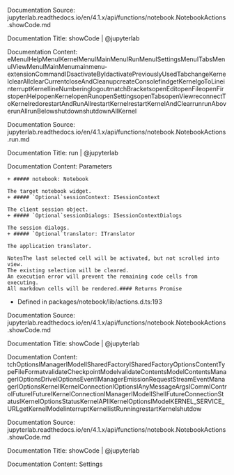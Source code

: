 Documentation Source:
jupyterlab.readthedocs.io/en/4.1.x/api/functions/notebook.NotebookActions.showCode.md

Documentation Title:
showCode | @jupyterlab

Documentation Content:
eMenuIHelpMenuIKernelMenuIMainMenuIRunMenuISettingsMenuITabsMenuIViewMenuIMainMenumainmenu-extensionCommandIDsactivateByIdactivatePreviouslyUsedTabchangeKernelclearAllclearCurrentcloseAndCleanupcreateConsolefindgetKernelgoToLineinterruptKernellineNumberinglogoutmatchBracketsopenEditopenFileopenFirstopenHelpopenKernelopenRunopenSettingsopenTabsopenViewreconnectToKernelredorestartAndRunAllrestartKernelrestartKernelAndClearrunrunAboverunAllrunBelowshutdownshutdownAllKernel



Documentation Source:
jupyterlab.readthedocs.io/en/4.1.x/api/functions/notebook.NotebookActions.run.md

Documentation Title:
run | @jupyterlab

Documentation Content:
Parameters


	+ ##### notebook: Notebook
	
	The target notebook widget.
	+ ##### `Optional`sessionContext: ISessionContext
	
	The client session object.
	+ ##### `Optional`sessionDialogs: ISessionContextDialogs
	
	The session dialogs.
	+ ##### `Optional`translator: ITranslator
	
	The application translator.
	
	NotesThe last selected cell will be activated, but not scrolled into view.
	The existing selection will be cleared.
	An execution error will prevent the remaining code cells from executing.
	All markdown cells will be rendered.#### Returns Promise
* Defined in packages/notebook/lib/actions.d.ts:193



Documentation Source:
jupyterlab.readthedocs.io/en/4.1.x/api/functions/notebook.NotebookActions.showCode.md

Documentation Title:
showCode | @jupyterlab

Documentation Content:
tchOptionsIManagerIModelISharedFactoryISharedFactoryOptionsContentTypeFileFormatvalidateCheckpointModelvalidateContentsModelContentsManagerIOptionsDriveIOptionsEventIManagerEmissionRequestStreamEventManagerIOptionsKernelIKernelConnectionIOptionsIAnyMessageArgsICommIControlFutureIFutureIKernelConnectionIManagerIModelIShellFutureConnectionStatusIKernelOptionsStatusKernelAPIIKernelOptionsIModelKERNEL\_SERVICE\_URLgetKernelModelinterruptKernellistRunningrestartKernelshutdow



Documentation Source:
jupyterlab.readthedocs.io/en/4.1.x/api/functions/notebook.NotebookActions.showCode.md

Documentation Title:
showCode | @jupyterlab

Documentation Content:
Settings



